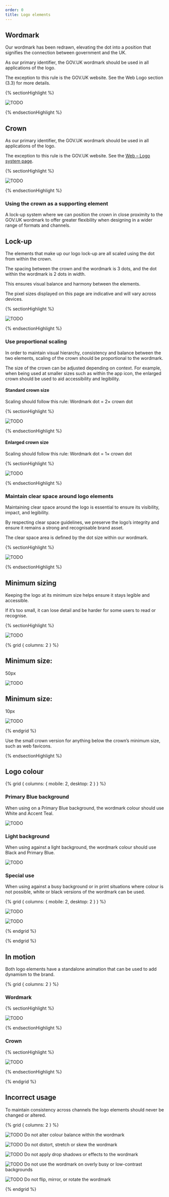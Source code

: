 ```yaml
---
order: 0
title: Logo elements
---
```


## Wordmark

Our wordmark has been redrawn, elevating the dot into a position that signifies the connection between government and the UK.

As our primary identifier, the GOV.UK wordmark should be used in all applications of the logo.

The exception to this rule is the GOV.UK website. See the Web Logo section (3.3) for more details.

{% sectionHighlight %}

![TODO](./wordmark.svg)

{% endsectionHighlight %}

## Crown

As our primary identifier, the GOV.UK wordmark should be used in all applications of the logo.

The exception to this rule is the GOV.UK website. See the [Web – Logo system page](/logo-system/web/).

{% sectionHighlight %}

![TODO][def]

{% endsectionHighlight %}

### Using the crown as a supporting element

A lock-up system where we can position the crown in close proximity to the GOV.UK wordmark to offer greater flexibility when designing in a wider range of formats and channels.

## Lock-up

The elements that make up our logo lock-up are all scaled using the dot from within the crown.

The spacing between the crown and the wordmark is 3 dots, and the dot within the wordmark is 2 dots in width.

This ensures visual balance and harmony between the elements.

The pixel sizes displayed on this page are indicative and will vary across devices.

{% sectionHighlight %}

![TODO](./lockup-detail.svg)

{% endsectionHighlight %}

### Use proportional scaling

In order to maintain visual hierarchy, consistency and balance between the two elements, scaling of the crown should be proportional to the wordmark.

The size of the crown can be adjusted depending on context. For example, when being used at smaller sizes such as within the app icon, the enlarged crown should be used to aid accessibility and legibility.

#### Standard crown size

Scaling should follow this rule:
Wordmark dot = 2× crown dot

{% sectionHighlight %}

![TODO](./propotional-scaling-desktop.svg)

{% endsectionHighlight %}

#### Enlarged crown size

Scaling should follow this rule:
Wordmark dot = 1× crown dot

{% sectionHighlight %}

![TODO](./propotional-scaling-mobile.svg)

{% endsectionHighlight %}

### Maintain clear space around logo elements

Maintaining clear space around the logo is essential to ensure its visibility, impact, and legibility.

By respecting clear space guidelines, we preserve the logo’s integrity and ensure it remains a strong and recognisable brand asset.

The clear space area is defined by the dot size within our wordmark.

{% sectionHighlight %}

![TODO](./space-around-wordmark.svg)

{% endsectionHighlight %}

<section>

## Minimum sizing

Keeping the logo at its minimum size helps ensure it stays legible and accessible.

If it’s too small, it can lose detail and be harder for some users to read or recognise.

<!-- TODO: suggest adding the arrow to the image -->

{% sectionHighlight %}

<div>

![TODO](./wordmark.svg)

<div>

{% grid { columns: 2 } %}

<div>

## Minimum size:

50px

![TODO][def]

</div>

<div>

## Minimum size:

10px

![TODO](./crown-favicon.svg)

</div>

{% endgrid %}

Use the small crown version for anything below the crown’s minimum size, such as web favicons.

{% endsectionHighlight %}

</section>

## Logo colour

{% grid { columns: { mobile: 2, desktop: 2 } } %}

<div class="border">

### Primary Blue background

When using on a Primary Blue background, the wordmark colour should use White and Accent Teal.

</div>

![TODO](./logo-primary.svg)

<div class="border">

### Light background

When using against a light background, the wordmark colour should use Black and Primary Blue.

</div>

![TODO](./logo-light.svg)

<div class="border">

### Special use

When using against a busy background or in print situations where colour is not possible, white or black versions of the wordmark can be used.

</div>

<section>
<div>

{% grid { columns: { mobile: 2, desktop: 2 } } %}

<div>

![TODO](./logo-special-dark.svg)

</div>

<div>

![TODO](./logo-special-light.svg)

</div>
{% endgrid %}

</section>

{% endgrid %}

## In motion

Both logo elements have a standalone animation that can be used to add dynamism to the brand.

{% grid { columns: 2 } %}

<div>

### Wordmark

{% sectionHighlight %}

![TODO](./wordmark-motion.gif)

{% endsectionHighlight %}

</div>

<div>

### Crown

{% sectionHighlight %}

![TODO](./crown-motion.gif)

{% endsectionHighlight %}

</div>

{% endgrid %}

## Incorrect usage

To maintain consistency across channels the logo elements should never be changed or altered.

{% grid { columns: 2 } %}

<div class="img-fit">

![TODO](./incorrect-altered-colours.png)
Do not alter colour balance within the wordmark

</div>

<div class="img-fit">

![TODO](./incorrect-squashed.png)
Do not distort, stretch or skew the wordmark

</div>

<div class="img-fit">

![TODO](./incorrect-effects.png)
Do not apply drop shadows or effects to the wordmark

</div>

<div class="img-fit">

![TODO](./incorrect-busy.png)
Do not use the wordmark on overly busy or low-contrast backgrounds

</div>

<div class="img-fit">

![TODO](./incorrect-mirrored.png)
Do not flip, mirror, or rotate the wordmark

</div>

[def]: ./crown.svg

{% endgrid %}
